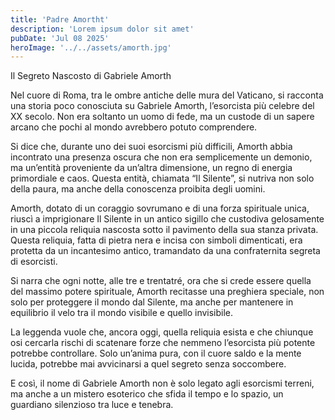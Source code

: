 ```yaml
---
title: 'Padre Amortht'
description: 'Lorem ipsum dolor sit amet'
pubDate: 'Jul 08 2025'
heroImage: '../../assets/amorth.jpg'
---
```



Il Segreto Nascosto di Gabriele Amorth

Nel cuore di Roma, tra le ombre antiche delle mura del Vaticano, si racconta una storia poco conosciuta su Gabriele Amorth, l’esorcista più celebre del XX secolo. Non era soltanto un uomo di fede, ma un custode di un sapere arcano che pochi al mondo avrebbero potuto comprendere.

Si dice che, durante uno dei suoi esorcismi più difficili, Amorth abbia incontrato una presenza oscura che non era semplicemente un demonio, ma un’entità proveniente da un’altra dimensione, un regno di energia primordiale e caos. Questa entità, chiamata “Il Silente”, si nutriva non solo della paura, ma anche della conoscenza proibita degli uomini.

Amorth, dotato di un coraggio sovrumano e di una forza spirituale unica, riuscì a imprigionare Il Silente in un antico sigillo che custodiva gelosamente in una piccola reliquia nascosta sotto il pavimento della sua stanza privata. Questa reliquia, fatta di pietra nera e incisa con simboli dimenticati, era protetta da un incantesimo antico, tramandato da una confraternita segreta di esorcisti.

Si narra che ogni notte, alle tre e trentatré, ora che si crede essere quella del massimo potere spirituale, Amorth recitasse una preghiera speciale, non solo per proteggere il mondo dal Silente, ma anche per mantenere in equilibrio il velo tra il mondo visibile e quello invisibile.

La leggenda vuole che, ancora oggi, quella reliquia esista e che chiunque osi cercarla rischi di scatenare forze che nemmeno l’esorcista più potente potrebbe controllare. Solo un’anima pura, con il cuore saldo e la mente lucida, potrebbe mai avvicinarsi a quel segreto senza soccombere.

E così, il nome di Gabriele Amorth non è solo legato agli esorcismi terreni, ma anche a un mistero esoterico che sfida il tempo e lo spazio, un guardiano silenzioso tra luce e tenebra.
